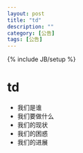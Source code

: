 ```yaml
---
layout: post
title: "td"
description: ""
category: [公告]
tags: [公告]
---
```

{% include JB/setup %}

# td

- 我们是谁
- 我们要做什么
- 我们的现状
- 我们的困惑
- 我们的进展
